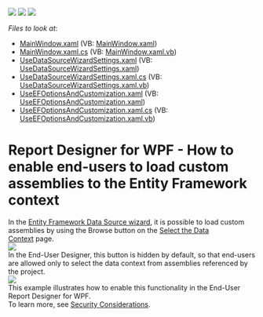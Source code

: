 <!-- default badges list -->
![](https://img.shields.io/endpoint?url=https://codecentral.devexpress.com/api/v1/VersionRange/128604500/17.1.3%2B)
[![](https://img.shields.io/badge/Open_in_DevExpress_Support_Center-FF7200?style=flat-square&logo=DevExpress&logoColor=white)](https://supportcenter.devexpress.com/ticket/details/T503673)
[![](https://img.shields.io/badge/📖_How_to_use_DevExpress_Examples-e9f6fc?style=flat-square)](https://docs.devexpress.com/GeneralInformation/403183)
<!-- default badges end -->
<!-- default file list -->
*Files to look at*:

* [MainWindow.xaml](./CS/EnableEFBrowseButton/MainWindow.xaml) (VB: [MainWindow.xaml](./VB/EnableEFBrowseButton/MainWindow.xaml))
* [MainWindow.xaml.cs](./CS/EnableEFBrowseButton/MainWindow.xaml.cs) (VB: [MainWindow.xaml.vb](./VB/EnableEFBrowseButton/MainWindow.xaml.vb))
* [UseDataSourceWizardSettings.xaml](./CS/EnableEFBrowseButton/UseDataSourceWizardSettings.xaml) (VB: [UseDataSourceWizardSettings.xaml](./VB/EnableEFBrowseButton/UseDataSourceWizardSettings.xaml))
* [UseDataSourceWizardSettings.xaml.cs](./CS/EnableEFBrowseButton/UseDataSourceWizardSettings.xaml.cs) (VB: [UseDataSourceWizardSettings.xaml.vb](./VB/EnableEFBrowseButton/UseDataSourceWizardSettings.xaml.vb))
* [UseEFOptionsAndCustomization.xaml](./CS/EnableEFBrowseButton/UseEFOptionsAndCustomization.xaml) (VB: [UseEFOptionsAndCustomization.xaml](./VB/EnableEFBrowseButton/UseEFOptionsAndCustomization.xaml))
* [UseEFOptionsAndCustomization.xaml.cs](./CS/EnableEFBrowseButton/UseEFOptionsAndCustomization.xaml.cs) (VB: [UseEFOptionsAndCustomization.xaml.vb](./VB/EnableEFBrowseButton/UseEFOptionsAndCustomization.xaml.vb))
<!-- default file list end -->
# Report Designer for WPF - How to enable end-users to load custom assemblies to the Entity Framework context


In the <a href="https://documentation.devexpress.com/#XtraReports/CustomDocument114851">Entity Framework Data Source wizard</a>, it is possible to load custom assemblies by using the Browse button on the <a href="https://documentation.devexpress.com/#XtraReports/CustomDocument114856">Select the Data Context</a> page.<br><img src="https://raw.githubusercontent.com/DevExpress-Examples/report-designer-for-wpf-how-to-enable-end-users-to-load-custom-assemblies-to-the-entity-fr-t503673/17.1.3+/media/4b00efec-2108-11e7-80bf-00155d62480c.png"><br>In the End-User Designer, this button is hidden by default, so that end-users are allowed only to select the data context from assemblies referenced by the project.<br><img src="https://raw.githubusercontent.com/DevExpress-Examples/report-designer-for-wpf-how-to-enable-end-users-to-load-custom-assemblies-to-the-entity-fr-t503673/17.1.3+/media/5cb8b6d5-2108-11e7-80bf-00155d62480c.png"><br>This example illustrates how to enable this functionality in the End-User Report Designer for WPF.<br>To learn more, see <a href="https://documentation.devexpress.com/#XtraReports/CustomDocument117318">Security Considerations</a>.

<br/>


